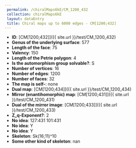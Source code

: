 ```yaml
--- 
 permalink: /chiralMaps6kE/CM_1200_432 
 collection: chiralMaps6kE
 layout: dataEntry
 title: Chiral maps up to 6000 edges - CM[1200;432]
---
```


- **ID**: [CM[1200;432]]({{ site.url }}/test/CM_1200_432)
- **Genus of the underlying surface**: 577
- **Length of the face**: 75
- **Valency**: 150
- **Length of the Petrie polygon**: 4
- **Is the automorphism group solvable?**: S
- **Number of vertices**: 16
- **Number of edges**: 1200
- **Number of faces**: 32
- **The map is self-**: none
- **Dual map**: [CM[1200;434]]({{ site.url }}/test/CM_1200_434)
- **Mirror (enantihomorphic) map**: [CM[1200;431]]({{ site.url }}/test/CM_1200_431)
- **Dual of the mirror image**: [CM[1200;433]]({{ site.url }}/test/CM_1200_433)
- **Z_q-Exponent?**: 2
- **No idea**:  127:431 101:431
- **No idea**: Y
- **No idea**: Y
- **Skeleton**: Sk(16;11)^10
- **Some other kind of skeleton**: nan
